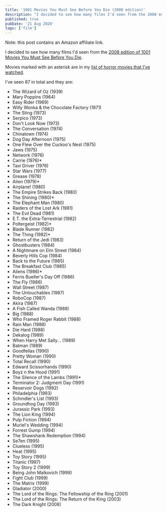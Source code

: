 ```yaml
---
title: '1001 Movies You Must See Before You Die (2008 edition)'
description: "I decided to see how many films I'd seen from the 2008 edition of 1001 Movies You Must See Before You Die"
published: true
pubDate: '21 Aug 2020'
tags: ['film']
---
```


Note: this post contains an Amazon affiliate link.

I decided to see how many films I'd seen from the [2008 edition of 1001 Movies You Must See Before You Die](https://www.imdb.com/list/ls056385647/). 

Movies marked with an asterisk are in my [list of horror movies that I've watched](/lists/horror-movies-that-ive-watched/).

I've seen 87 in total and they are:

* The Wizard of Oz (1939)
* Mary Poppins (1964)
* Easy Rider (1969)
* Willy Wonka & the Chocolate Factory (1971)
* The Sting (1973)
* Serpico (1973)
* Don't Look Now (1973)
* The Conversation (1974)
* Chinatown (1974)
* Dog Day Afternoon (1975)
* One Flew Over the Cuckoo's Nest (1975)
* Jaws (1975)
* Network (1976)
* Carrie (1976)\*
* Taxi Driver (1976)
* Star Wars (1977)
* Grease (1978)
* Alien (1979)\*
* Airplane! (1980)
* The Empire Strikes Back (1980)
* The Shining (1980)\*
* The Elephant Man (1980)
* Raiders of the Lost Ark (1981)
* The Evil Dead (1981)
* E.T. the Extra-Terrestrial (1982)
* Poltergeist (1982)\*
* Blade Runner (1982)
* The Thing (1982)\*
* Return of the Jedi (1983)
* Ghostbusters (1984)
* A Nightmare on Elm Street (1984)
* Beverly Hills Cop (1984)
* Back to the Future (1985)
* The Breakfast Club (1985)
* Aliens (1986)\*
* Ferris Bueller's Day Off (1986)
* The Fly (1986)
* Wall Street (1987)
* The Untouchables (1987)
* RoboCop (1987)
* Akira (1987)
* A Fish Called Wanda (1988)
* Big (1988)
* Who Framed Roger Rabbit (1988)
* Rain Man (1988)
* Die Hard (1988)
* Dekalog (1989)
* When Harry Met Sally... (1989)
* Batman (1989)
* Goodfellas (1990)
* Pretty Woman (1990)
* Total Recall (1990)
* Edward Scissorhands (1990)
* Boyz n the Hood (1991)
* The Silence of the Lambs (1991)\*
* Terminator 2: Judgment Day (1991)
* Reservoir Dogs (1992)
* Philadelphia (1993)
* Schindler's List (1993)
* Groundhog Day (1993)
* Jurassic Park (1993)
* The Lion King (1994)
* Pulp Fiction (1994)
* Muriel's Wedding (1994)
* Forrest Gump (1994)
* The Shawshank Redemption (1994)
* Se7en (1995)
* Clueless (1995)
* Heat (1995)
* Toy Story (1995)
* Titanic (1997)
* Toy Story 2 (1999)
* Being John Malkovich (1999)
* Fight Club (1999)
* The Matrix (1999)
* Gladiator (2000)
* The Lord of the Rings: The Fellowship of the Ring (2001)
* The Lord of the Rings: The Return of the King (2003)
* The Dark Knight (2008)